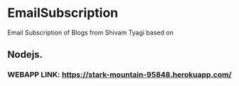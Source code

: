 # EmailSubscription
Email Subscription of Blogs from Shivam Tyagi based on 
## Nodejs.

### WEBAPP LINK: https://stark-mountain-95848.herokuapp.com/
